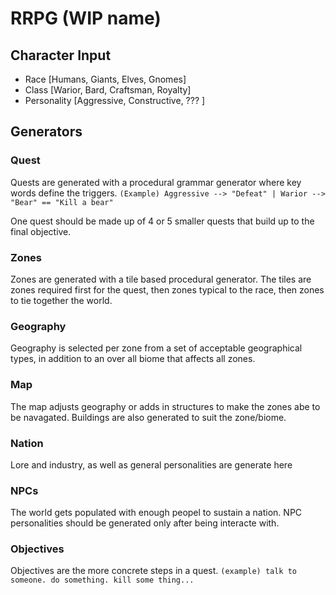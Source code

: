 # RRPG (WIP name)


## Character Input

 - Race [Humans, Giants, Elves, Gnomes]
 - Class [Warior, Bard, Craftsman, Royalty]
 - Personality [Aggressive, Constructive, ??? ]

## Generators

### Quest
Quests are generated with a procedural grammar generator where key words define the triggers.
`(Example) Aggressive --> "Defeat" | Warior --> "Bear" == "Kill a bear"`

One quest should be made up of 4 or 5 smaller quests that build up to the final objective.

### Zones
Zones are generated with a tile based procedural generator.  The tiles are zones required first for the quest, then zones typical to the race, then zones to tie together the world.

### Geography
Geography is selected per zone from a set of acceptable geographical types, in addition to an over all biome that affects all zones.

### Map
The map adjusts geography or adds in structures to make the zones abe to be navagated. Buildings are also generated to suit the zone/biome.

### Nation
Lore and industry, as well as general personalities are generate here

### NPCs
The world gets populated with enough peopel to sustain a nation. NPC personalities should be generated only after being interacte with.

### Objectives
Objectives are the more concrete steps in a quest. `(example) talk to someone. do something. kill some thing...`
